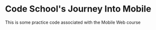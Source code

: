 # Code School's Journey Into Mobile

This is some practice code associated with the Mobile Web course